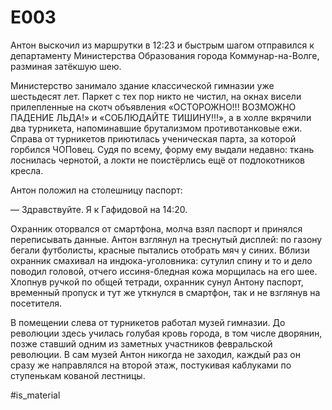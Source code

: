 
# E003
Антон выскочил из маршрутки в 12:23 и быстрым шагом отправился к департаменту Министерства Образования города Коммунар-на-Волге, разминая затёкшую шею. 

Министерство занимало здание классической гимназии уже шестьдесят лет. Паркет с тех пор никто не чистил, на окнах висели прилепленные на скотч объявления «ОСТОРОЖНО!!! ВОЗМОЖНО ПАДЕНИЕ ЛЬДА!» и «СОБЛЮДАЙТЕ ТИШИНУ!!!», а в холле вкрячили два турникета, напоминавшие брутализмом противотанковые ежи. Справа от турникетов приютилась ученическая парта, за которой горбился ЧОПовец. Судя по всему, форму ему выдали недавно: ткань лоснилась чернотой, а локти не поистёрлись ещё от подлокотников кресла.

Антон положил на столешницу паспорт:

— Здравствуйте. Я к Гафидовой на 14:20.

Охранник оторвался от смартфона, молча взял паспорт и принялся переписывать данные. Антон взглянул на треснутый дисплей: по газону бегали футболисты, красные пытались отобрать мяч у синих. Вблизи охранник смахивал на индюка-уголовника: сутулил спину и то и дело поводил головой, отчего иссиня-бледная кожа морщилась на его шее.  Хлопнув ручкой по общей тетради, охранник сунул Антону паспорт, временный пропуск и тут же уткнулся в смартфон, так и не взглянув на посетителя. 

В помещении слева от турникетов работал музей гимназии. До революции здесь училась голубая кровь города, в том числе дворянин, позже ставший одним из заметных участников февральской революции. В сам музей Антон никогда не заходил, каждый раз он сразу же направлялся на второй этаж, постукивая каблуками по ступенькам кованой лестницы.

#is_material